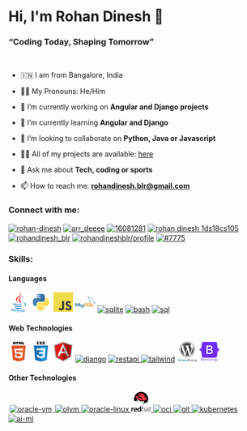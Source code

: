 <h1>Hi, I'm Rohan Dinesh 👋</h1>
<h3>“Coding Today, Shaping Tomorrow” </h3></br>

- 🇮🇳 I am from Bangalore, India 

- 👦🏻 My Pronouns: He/Him

- 🔭 I’m currently working on **Angular and Django projects**

- 🌱 I’m currently learning **Angular and Django**

- 👯 I’m looking to collaborate on **Python, Java or Javascript**

- 👨‍💻 All of my projects are available: [here](https://github.com/RohanDinesh?tab=repositories)

- 💬 Ask me about **Tech, coding or sports**

- 📫 How to reach me: **rohandinesh.blr@gmail.com**

<h3 align="left">Connect with me:</h3>
<p align="left">
<a href="https://linkedin.com/in/rohan-dinesh" target="blank"><img align="center" src="https://raw.githubusercontent.com/rahuldkjain/github-profile-readme-generator/master/src/images/icons/Social/linked-in-alt.svg" alt="rohan-dinesh" height="30" width="40" /></a>
<a href="https://instagram.com/arr_deeee" target="blank"><img align="center" src="https://raw.githubusercontent.com/rahuldkjain/github-profile-readme-generator/master/src/images/icons/Social/instagram.svg" alt="arr_deeee" height="30" width="40" /></a>
<a href="https://stackoverflow.com/users/16081281" target="blank"><img align="center" src="https://raw.githubusercontent.com/rahuldkjain/github-profile-readme-generator/master/src/images/icons/Social/stack-overflow.svg" alt="16081281" height="30" width="40" /></a>
<a href="https://www.youtube.com/c/rohan dinesh 1ds18cs105" target="blank"><img align="center" src="https://raw.githubusercontent.com/rahuldkjain/github-profile-readme-generator/master/src/images/icons/Social/youtube.svg" alt="rohan dinesh 1ds18cs105" height="30" width="40" /></a>
<a href="https://www.hackerrank.com/rohandinesh_blr" target="blank"><img align="center" src="https://raw.githubusercontent.com/rahuldkjain/github-profile-readme-generator/master/src/images/icons/Social/hackerrank.svg" alt="rohandinesh_blr" height="30" width="40" /></a>
<a href="https://auth.geeksforgeeks.org/user/rohandineshblr/profile" target="blank"><img align="center" src="https://raw.githubusercontent.com/rahuldkjain/github-profile-readme-generator/master/src/images/icons/Social/geeks-for-geeks.svg" alt="rohandineshblr/profile" height="30" width="40" /></a>
<a href="https://discord.gg/#7775" target="blank"><img align="center" src="https://raw.githubusercontent.com/rahuldkjain/github-profile-readme-generator/master/src/images/icons/Social/discord.svg" alt="#7775" height="30" width="40" /></a>
</p>

<h3 align="left">Skills:</h3>

<h4>Languages</h4>
<p align="left">
  <a href="https://www.java.com" target="_blank"><img src="https://raw.githubusercontent.com/devicons/devicon/master/icons/java/java-original.svg" alt="java" width="40" height="40"/></a>
  <a href="https://www.python.org" target="_blank"><img src="https://raw.githubusercontent.com/devicons/devicon/master/icons/python/python-original.svg" alt="python" width="40" height="40"/></a>
  <a href="https://developer.mozilla.org/en-US/docs/Web/JavaScript" target="_blank"><img src="https://raw.githubusercontent.com/devicons/devicon/master/icons/javascript/javascript-original.svg" alt="javascript" width="40" height="40"/></a>
  <a href="https://www.mysql.com/" target="_blank"><img src="https://raw.githubusercontent.com/devicons/devicon/master/icons/mysql/mysql-original-wordmark.svg" alt="mysql" width="40" height="40"/></a>
  <a href="https://www.sqlite.org/" target="_blank"><img src="https://www.vectorlogo.zone/logos/sqlite/sqlite-icon.svg" alt="sqlite" width="40" height="40"/></a>
  <a href="https://www.gnu.org/software/bash/" target="_blank"><img src="https://www.vectorlogo.zone/logos/gnu_bash/gnu_bash-icon.svg" alt="bash" width="40" height="40"/></a>
  <a href="https://en.wikipedia.org/wiki/SQL" target="_blank" title="SQL">
    <img src="https://cdn-icons-png.flaticon.com/512/4299/4299956.png" alt="sql" width="40" height="40"/>
  </a>
</p>

<h4>Web Technologies</h4>
<p align="left">
  <a href="https://www.w3.org/html/" target="_blank"><img src="https://raw.githubusercontent.com/devicons/devicon/master/icons/html5/html5-original-wordmark.svg" alt="html5" width="40" height="40"/></a>
  <a href="https://www.w3schools.com/css/" target="_blank"><img src="https://raw.githubusercontent.com/devicons/devicon/master/icons/css3/css3-original-wordmark.svg" alt="css3" width="40" height="40"/></a>
  <a href="https://angular.io" target="_blank"><img src="https://raw.githubusercontent.com/devicons/devicon/master/icons/angularjs/angularjs-original.svg" alt="angular" width="40" height="40"/></a>
  <a href="https://www.djangoproject.com/" target="_blank"><img src="https://cdn.jsdelivr.net/gh/devicons/devicon/icons/django/django-plain.svg" alt="django" width="40" height="40"/></a>
  <a href="https://restfulapi.net/" target="_blank" title="REST API">
    <img src="https://img.shields.io/badge/REST_API-FF6C37?style=for-the-badge&logo=json&logoColor=white" alt="restapi" width="80" height="28"/>
  </a>
  <a href="https://tailwindcss.com/" target="_blank"><img src="https://www.vectorlogo.zone/logos/tailwindcss/tailwindcss-icon.svg" alt="tailwind" width="40" height="40"/></a>
  <a href="https://wordpress.org/" target="_blank"><img src="https://raw.githubusercontent.com/devicons/devicon/master/icons/wordpress/wordpress-original.svg" alt="wordpress" width="40" height="40"/></a>
  <a href="https://getbootstrap.com" target="_blank"><img src="https://raw.githubusercontent.com/devicons/devicon/master/icons/bootstrap/bootstrap-plain-wordmark.svg" alt="bootstrap" width="40" height="40"/></a>
</p>

<h4>Other Technologies</h4>
<p align="left">
  <!-- Virtualization -->
  <a href="https://www.oracle.com/virtualization/technologies/vm.html" target="_blank" title="Oracle VM">
    <img src="https://cdn-icons-png.flaticon.com/512/6125/6125000.png" alt="oracle-vm" width="40" height="40" style="background:white;padding:2px;border-radius:5px;"/>
  </a>
  
  <!-- OLVM -->
  <a href="https://www.oracle.com/virtualization/technologies/vm.html" target="_blank" title="Oracle Linux Virtual Manager">
    <img src="https://cdn-icons-png.flaticon.com/512/3602/3602145.png" alt="olvm" width="40" height="40"/>
  </a>
  
  <!-- Oracle Linux -->
  <a href="https://www.oracle.com/linux/" target="_blank" title="Oracle Linux">
    <img src="https://cdn.jsdelivr.net/gh/devicons/devicon/icons/oracle/oracle-original.svg" alt="oracle-linux" width="40" height="40"/>
  </a>
  
  <!-- Red Hat -->
  <a href="https://www.redhat.com" target="_blank" title="Red Hat Linux">
    <img src="https://raw.githubusercontent.com/devicons/devicon/master/icons/redhat/redhat-original-wordmark.svg" alt="redhat" width="40" height="40"/>
  </a>
  
  <!-- OCI -->
  <a href="https://www.oracle.com/cloud/" target="_blank" title="Oracle Cloud Infrastructure">
    <img src="https://cdn-icons-png.flaticon.com/512/873/873107.png" alt="oci" width="40" height="40"/>
  </a>
  
  <!-- Version Control -->
  <a href="https://git-scm.com/" target="_blank" title="Git">
    <img src="https://www.vectorlogo.zone/logos/git-scm/git-scm-icon.svg" alt="git" width="40" height="40"/>
  </a>
  
  <!-- Containerization -->
  <a href="https://kubernetes.io" target="_blank" title="Kubernetes">
    <img src="https://www.vectorlogo.zone/logos/kubernetes/kubernetes-icon.svg" alt="kubernetes" width="40" height="40"/>
  </a>
  
  <!-- AI/ML -->
  <a href="https://en.wikipedia.org/wiki/Artificial_intelligence" target="_blank" title="AI/ML">
    <img src="https://cdn.jsdelivr.net/gh/devicons/devicon/icons/pytorch/pytorch-original.svg" alt="ai-ml" width="40" height="40"/>
  </a>
</p>

